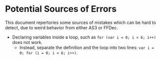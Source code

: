 # Potential Sources of Errors

This document repertories some sources of mistakes which can be hard to detect, due to weird behavior from either AS3 or FFDec.

- Declaring variables inside a loop, such as `for (var i = 0; i < 6; i++)` does not work.
  - Instead, separate the definition and the loop into two lines: `var i = 0; for (i = 0; i < 6; i++)`.
